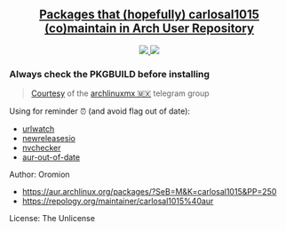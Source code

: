 <h2 align="center">
  <a
    href="https://aur.archlinux.org/packages/?O=0&SeB=M&K=carlosal1015&outdated=&SB=n&SO=a&PP=50&do_Search=Go">
    Packages that (hopefully) carlosal1015 (co)maintain in Arch User
    Repository
  </a>
</h2>

<p align="center">
  <a href="https://github.com/carlosal1015/repo/"><img
      src="https://img.shields.io/github/workflow/status/carlosal1015/repo/Build Archlinux Packages/master" />
    </>
    <a href="">
      <img=src="https://img.shields.io/github/repo-size/carlosal1015/repo" />
    </a>
    <img
      src="https://shields-staging.herokuapp.com/github/directory-file-count/carlosal1015/repo?label=packages" />
</p>

### Always check the PKGBUILD before installing

> [Courtesy](https://blog.ikuamike.io/posts/2021/package_managers_privesc) of the [archlinuxmx 🇲🇽](https://github.com/archlinuxmx) telegram group

Using for reminder ⏰ (and avoid flag out of date):

- [urlwatch](https://github.com/thp/urlwatch)
- [newreleasesio](https://github.com/newreleasesio)
- [nvchecker](https://github.com/lilydjwg/nvchecker)
- [aur-out-of-date](https://github.com/simon04/aur-out-of-date)

Author: Oromion

- https://aur.archlinux.org/packages/?SeB=M&K=carlosal1015&PP=250
- https://repology.org/maintainer/carlosal1015%40aur

License: The Unlicense
